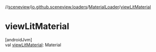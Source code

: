 //[sceneview](../../../index.md)/[io.github.sceneview.loaders](../index.md)/[MaterialLoader](index.md)/[viewLitMaterial](view-lit-material.md)

# viewLitMaterial

[androidJvm]\
val [viewLitMaterial](view-lit-material.md): Material
